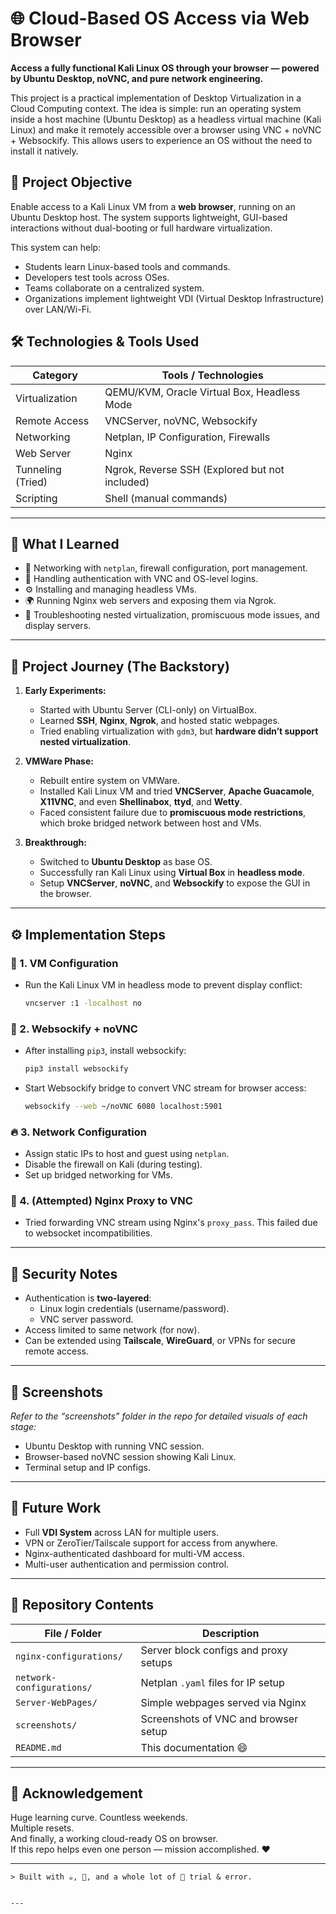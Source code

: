 # 🌐 Cloud-Based OS Access via Web Browser

**Access a fully functional Kali Linux OS through your browser — powered by Ubuntu Desktop, noVNC, and pure network engineering.**

This project is a practical implementation of Desktop Virtualization in a Cloud Computing context. The idea is simple: run an operating system inside a host machine (Ubuntu Desktop) as a headless virtual machine (Kali Linux) and make it remotely accessible over a browser using VNC + noVNC + Websockify. This allows users to experience an OS without the need to install it natively.



## 🚀 Project Objective

Enable access to a Kali Linux VM from a **web browser**, running on an Ubuntu Desktop host. The system supports lightweight, GUI-based interactions without dual-booting or full hardware virtualization.

This system can help:
- Students learn Linux-based tools and commands.
- Developers test tools across OSes.
- Teams collaborate on a centralized system.
- Organizations implement lightweight VDI (Virtual Desktop Infrastructure) over LAN/Wi-Fi.


## 🛠️ Technologies & Tools Used

| Category          | Tools / Technologies                           |
|-------------------|-------------------------------------------------|
| Virtualization    | QEMU/KVM, Oracle Virtual Box, Headless Mode     |
| Remote Access     | VNCServer, noVNC, Websockify                    |
| Networking        | Netplan, IP Configuration, Firewalls            |
| Web Server        | Nginx                                           |
| Tunneling (Tried) | Ngrok, Reverse SSH (Explored but not included)  |
| Scripting         | Shell (manual commands)                         |

---

## 🧠 What I Learned

- 📡 Networking with `netplan`, firewall configuration, port management.
- 🔐 Handling authentication with VNC and OS-level logins.
- ⚙️ Installing and managing headless VMs.
- 🌍 Running Nginx web servers and exposing them via Ngrok.
- 🤯 Troubleshooting nested virtualization, promiscuous mode issues, and display servers.

---

## 🧭 Project Journey (The Backstory)

1. **Early Experiments:**
   - Started with Ubuntu Server (CLI-only) on VirtualBox.
   - Learned **SSH**, **Nginx**, **Ngrok**, and hosted static webpages.
   - Tried enabling virtualization with `gdm3`, but **hardware didn’t support nested virtualization**.

2. **VMWare Phase:**
   - Rebuilt entire system on VMWare.
   - Installed Kali Linux VM and tried **VNCServer**, **Apache Guacamole**, **X11VNC**, and even **Shellinabox**, **ttyd**, and **Wetty**.
   - Faced consistent failure due to **promiscuous mode restrictions**, which broke bridged network between host and VMs.

3. **Breakthrough:**
   - Switched to **Ubuntu Desktop** as base OS.
   - Successfully ran Kali Linux using **Virtual Box** in **headless mode**.
   - Setup **VNCServer**, **noVNC**, and **Websockify** to expose the GUI in the browser.

---

## ⚙️ Implementation Steps

### 🔧 1. VM Configuration
- Run the Kali Linux VM in headless mode to prevent display conflict:
  ```bash
  vncserver :1 -localhost no
  

### 🧵 2. Websockify + noVNC
- After installing `pip3`, install websockify:
  ```bash
  pip3 install websockify
  
- Start Websockify bridge to convert VNC stream for browser access:
  ```bash
  websockify --web ~/noVNC 6080 localhost:5901
  

### 🔥 3. Network Configuration
- Assign static IPs to host and guest using `netplan`.
- Disable the firewall on Kali (during testing).
- Set up bridged networking for VMs.

### 🧱 4. (Attempted) Nginx Proxy to VNC
- Tried forwarding VNC stream using Nginx's `proxy_pass`. This failed due to websocket incompatibilities.

---

## 🔐 Security Notes

- Authentication is **two-layered**:
  - Linux login credentials (username/password).
  - VNC server password.
- Access limited to same network (for now).
- Can be extended using **Tailscale**, **WireGuard**, or VPNs for secure remote access.

---

## 📸 Screenshots

*Refer to the “screenshots” folder in the repo for detailed visuals of each stage:*
- Ubuntu Desktop with running VNC session.
- Browser-based noVNC session showing Kali Linux.
- Terminal setup and IP configs.

---

## 🔮 Future Work

- Full **VDI System** across LAN for multiple users.
- VPN or ZeroTier/Tailscale support for access from anywhere.
- Nginx-authenticated dashboard for multi-VM access.
- Multi-user authentication and permission control.

---

## 📂 Repository Contents

| File / Folder              | Description                             |
|---------------------------|-----------------------------------------|
| `nginx-configurations/`   | Server block configs and proxy setups   |
| `network-configurations/` | Netplan `.yaml` files for IP setup      |
| `Server-WebPages/`        | Simple webpages served via Nginx        |
| `screenshots/`            | Screenshots of VNC and browser setup    |
| `README.md`               | This documentation 😄                   |

---


## 🙌 Acknowledgement

Huge learning curve. Countless weekends.  
Multiple resets.  
And finally, a working cloud-ready OS on browser.  
If this repo helps even one person — mission accomplished. ❤️

---
```
> Built with ☕, 🧠, and a whole lot of 🔄 trial & error.


---
